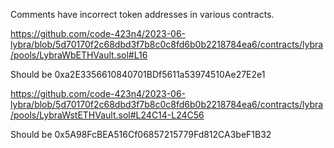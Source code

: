 Comments have incorrect token addresses in various contracts.

https://github.com/code-423n4/2023-06-lybra/blob/5d70170f2c68dbd3f7b8c0c8fd6b0b2218784ea6/contracts/lybra/pools/LybraWbETHVault.sol#L16

Should be 0xa2E3356610840701BDf5611a53974510Ae27E2e1

https://github.com/code-423n4/2023-06-lybra/blob/5d70170f2c68dbd3f7b8c0c8fd6b0b2218784ea6/contracts/lybra/pools/LybraWstETHVault.sol#L24C14-L24C56

Should be 0x5A98FcBEA516Cf06857215779Fd812CA3beF1B32